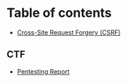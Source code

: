 # Table of contents

* [Cross-Site Request Forgery (CSRF)](README.md)

## CTF

* [Pentesting Report](ctf/pentesting-report.md)
